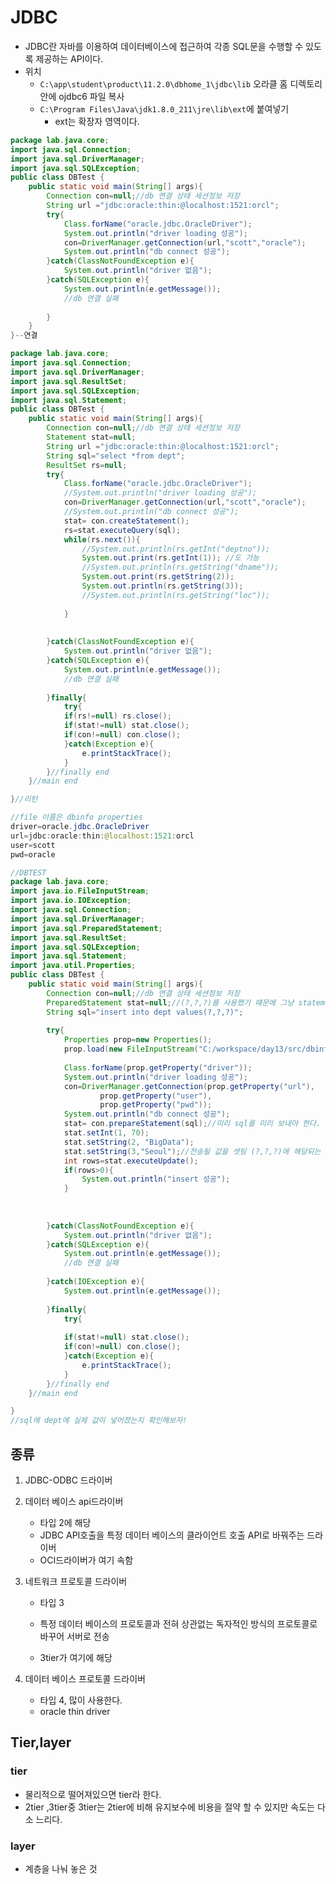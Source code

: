 # JDBC

- JDBC란 자바를 이용하여 데이터베이스에 접근하여 각종 SQL문을 수행할 수 있도록 제공하는 API이다.
- 위치
  - `C:\app\student\product\11.2.0\dbhome_1\jdbc\lib` 오라클 홈 디렉토리 안에 ojdbc6 파일 복사
  - `C:\Program Files\Java\jdk1.8.0_211\jre\lib\ext`에 붙여넣기 
    - ext는 확장자 영역이다. 

```java
package lab.java.core;
import java.sql.Connection;
import java.sql.DriverManager;
import java.sql.SQLException;
public class DBTest {
	public static void main(String[] args){
		Connection con=null;//db 연결 상태 세션정보 저장
		String url ="jdbc:oracle:thin:@localhost:1521:orcl";
		try{
			Class.forName("oracle.jdbc.OracleDriver");
			System.out.println("driver loading 성공");
			con=DriverManager.getConnection(url,"scott","oracle");
			System.out.println("db connect 성공");
		}catch(ClassNotFoundException e){
			System.out.println("driver 없음");
		}catch(SQLException e){
			System.out.println(e.getMessage());
			//db 연결 실패
			
		}
	}
}--연결
```

```java
package lab.java.core;
import java.sql.Connection;
import java.sql.DriverManager;
import java.sql.ResultSet;
import java.sql.SQLException;
import java.sql.Statement;
public class DBTest {
	public static void main(String[] args){
		Connection con=null;//db 연결 상태 세션정보 저장
		Statement stat=null;
		String url ="jdbc:oracle:thin:@localhost:1521:orcl";
		String sql="select *from dept";
		ResultSet rs=null;
		try{
			Class.forName("oracle.jdbc.OracleDriver");
			//System.out.println("driver loading 성공");
			con=DriverManager.getConnection(url,"scott","oracle");
			//System.out.println("db connect 성공");
			stat= con.createStatement();
			rs=stat.executeQuery(sql);
			while(rs.next()){
				//System.out.println(rs.getInt("deptno"));
				System.out.print(rs.getInt(1)); //도 가능
				//System.out.println(rs.getString("dname"));
				System.out.print(rs.getString(2));
				System.out.println(rs.getString(3));
				//System.out.println(rs.getString("loc"));
				
			}
			
			
		}catch(ClassNotFoundException e){
			System.out.println("driver 없음");
		}catch(SQLException e){
			System.out.println(e.getMessage());
			//db 연결 실패
			
		}finally{
			try{
			if(rs!=null) rs.close();
			if(stat!=null) stat.close();
			if(con!=null) con.close();
			}catch(Exception e){
				e.printStackTrace();
			}
		}//finally end
	}//main end

}//리턴

```

```java
//file 이름은 dbinfo properties
driver=oracle.jdbc.OracleDriver
url=jdbc:oracle:thin:@localhost:1521:orcl
user=scott
pwd=oracle

//DBTEST
package lab.java.core;
import java.io.FileInputStream;
import java.io.IOException;
import java.sql.Connection;
import java.sql.DriverManager;
import java.sql.PreparedStatement;
import java.sql.ResultSet;
import java.sql.SQLException;
import java.sql.Statement;
import java.util.Properties;
public class DBTest {
	public static void main(String[] args){
		Connection con=null;//db 연결 상태 세션정보 저장
		PreparedStatement stat=null;//(?,?,?)를 사용했기 떄문에 그냥 statement가 아닌 PreparedStatement이다.
		String sql="insert into dept values(?,?,?)";
		
		try{
			Properties prop=new Properties();
			prop.load(new FileInputStream("C:/workspace/day13/src/dbinfo properties"));
			
			Class.forName(prop.getProperty("driver"));
			System.out.println("driver loading 성공");
			con=DriverManager.getConnection(prop.getProperty("url"),
					prop.getProperty("user"),
					prop.getProperty("pwd"));
			System.out.println("db connect 성공");
			stat= con.prepareStatement(sql);//미리 sql를 미리 보내야 한다.
			stat.setInt(1, 70);
			stat.setString(2, "BigData");
			stat.setString(3,"Seoul");//전송될 값을 셋팅 (?,?,?)에 해당되는 내용
			int rows=stat.executeUpdate();
			if(rows>0){
				System.out.println("insert 성공");
			}
			
			
			
		}catch(ClassNotFoundException e){
			System.out.println("driver 없음");
		}catch(SQLException e){
			System.out.println(e.getMessage());
			//db 연결 실패
			
		}catch(IOException e){
			System.out.println(e.getMessage());
			
		}finally{
			try{
			
			if(stat!=null) stat.close();
			if(con!=null) con.close();
			}catch(Exception e){
				e.printStackTrace();
			}
		}//finally end
	}//main end

}
//sql에 dept에 실제 값이 넣어졌는지 확인해보자!
```



## 종류

1. JDBC-ODBC 드라이버

2. 데이터 베이스 api드라이버

   - 타입 2에 해당 
   - JDBC API호출을 특정 데이터 베이스의 클라이언트 호출 API로 바꿔주는 드라이버
   - OCI드라이버가 여기 속함

3. 네트워크 프로토콜 드라이버

   - 타입 3

   - 특정 데이터 베이스의 프로토콜과 전혀 상관없는 독자적인 방식의 프로토콜로 바꾸어 서버로 전송
   - 3tier가 여기에 해당

4. 데이터 베이스 프로토콜 드라이버

   - 타입 4, 많이 사용한다.
   - oracle thin driver

## Tier,layer

### tier

- 물리적으로 떨어져있으면 tier라 한다.
- 2tier ,3tier중 3tier는 2tier에 비해 유지보수에 비용을 절약 할 수 있지만 속도는 다소 느리다.

### layer

- 계층을 나눠 놓은 것



